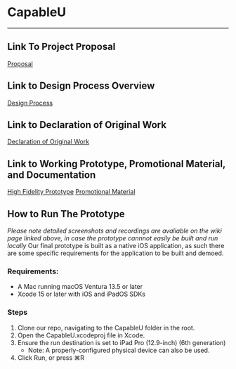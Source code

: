 # CapableU
***
## Link To Project Proposal
[Proposal](/wiki/Adulting101_DesignProposal.pdf)

## Link to Design Process Overview
[Design Process](https://github.com/UQdeco3500/CapableU/wiki/Design-Process)

## Link to Declaration of Original Work
[Declaration of Original Work](https://github.com/UQdeco3500/CapableU/blob/master/wiki/Declaration%20of%20Original%20Work(2)1.pdf)

## Link to Working Prototype, Promotional Material, and Documentation  
[High Fidelity Prototype](https://github.com/UQdeco3500/CapableU/wiki/6-%E2%80%90-High%E2%80%90Fidelity-Prototype)
[Promotional Material](https://github.com/UQdeco3500/CapableU/wiki/7-%E2%80%90-Promotional-Material)

## How to Run The Prototype
_Please note detailed screenshots and recordings are avaliable on the wiki page linked above, in case the prototype cannnot easily be built and run locally_
Our final prototype is built as a native iOS application, as such there are some specific requirements for the application to be built and demoed.
### Requirements:
- A Mac running macOS Ventura 13.5 or later
- Xcode 15 or later with iOS and iPadOS SDKs
### Steps
1. Clone our repo, navigating to the CapableU folder in the root.
2. Open the CapableU.xcodeproj file in Xcode.
3. Ensure the run destination is set to iPad Pro (12.9-inch) (6th generation)
   - Note: A properly-configured physical device can also be used.
4. Click Run, or press ⌘R
